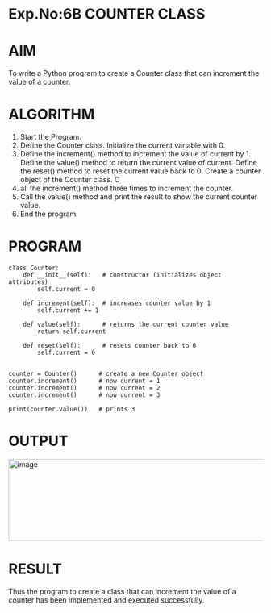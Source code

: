 # Exp.No:6B COUNTER CLASS
# AIM
To write a Python program to create a Counter class that can increment the value of a counter.

# ALGORITHM
1. Start the Program.
2. Define the Counter class. Initialize the current variable with 0.
3. Define the increment() method to increment the value of current by 1. Define the value() method to return the current value of current. Define the reset() method to reset the current value back to 0. Create a counter object of the Counter class. C
4. all the increment() method three times to increment the counter.
5. Call the value() method and print the result to show the current counter value.
6. End the program.

# PROGRAM
```
class Counter:
    def __init__(self):   # constructor (initializes object attributes)
        self.current = 0

    def increment(self):  # increases counter value by 1
        self.current += 1

    def value(self):      # returns the current counter value
        return self.current

    def reset(self):      # resets counter back to 0
        self.current = 0


counter = Counter()      # create a new Counter object
counter.increment()      # now current = 1
counter.increment()      # now current = 2
counter.increment()      # now current = 3

print(counter.value())   # prints 3
```
# OUTPUT
<img width="652" height="162" alt="image" src="https://github.com/user-attachments/assets/323e26f0-977d-43b6-87d2-8a3ca1bea9b4" />

# RESULT
Thus the program to create a class that can increment the value of a counter has been implemented and executed successfully.
